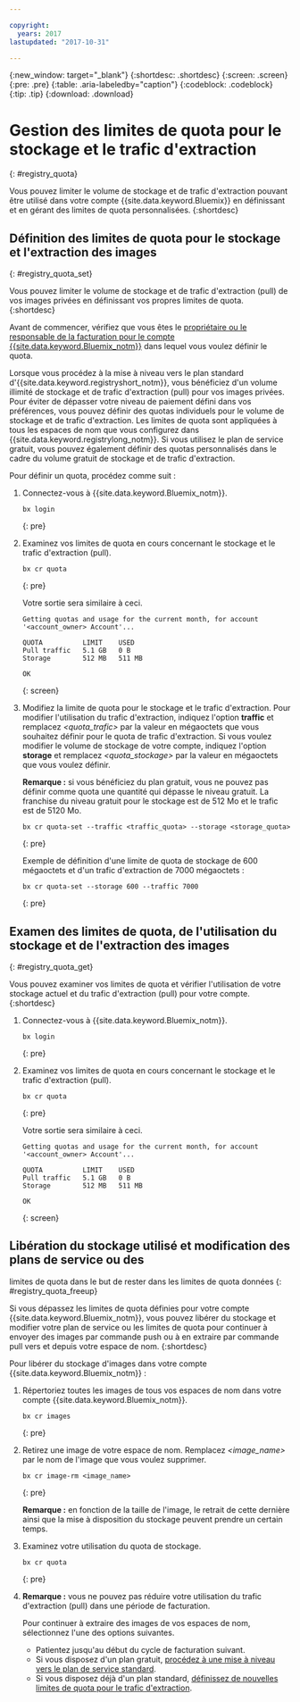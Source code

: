 ```yaml
---

copyright:
  years: 2017
lastupdated: "2017-10-31"

---
```


{:new_window: target="_blank"}
{:shortdesc: .shortdesc}
{:screen: .screen}
{:pre: .pre}
{:table: .aria-labeledby="caption"}
{:codeblock: .codeblock}
{:tip: .tip}
{:download: .download}


# Gestion des limites de quota pour le stockage et le trafic d'extraction
{: #registry_quota}

Vous pouvez limiter le volume de stockage et de trafic d'extraction pouvant
être utilisé dans votre compte
{{site.data.keyword.Bluemix}} en
définissant et en gérant des limites de quota personnalisées.
{:shortdesc}


## Définition des limites de quota pour le stockage et l'extraction des images
{: #registry_quota_set}

Vous pouvez limiter le volume de stockage et de trafic d'extraction (pull)
de vos images privées en définissant vos propres limites de quota.
{:shortdesc}

Avant de commencer, vérifiez que vous êtes le [propriétaire
ou le responsable de la facturation pour le compte {{site.data.keyword.Bluemix_notm}}](../../iam/users_roles.html#userroles) dans lequel vous voulez définir le quota.

Lorsque vous procédez à la mise à niveau vers le plan standard
d'{{site.data.keyword.registryshort_notm}}, vous
bénéficiez d'un volume illimité de stockage et de trafic d'extraction (pull) pour vos
images privées. Pour éviter de dépasser votre niveau de paiement défini dans vos
préférences, vous pouvez définir des quotas individuels pour le volume de stockage et de
trafic d'extraction. Les limites de quota sont appliquées à tous les espaces de nom que
vous configurez dans {{site.data.keyword.registrylong_notm}}. Si
vous utilisez le plan de service gratuit, vous pouvez également définir des quotas
personnalisés dans le cadre du volume gratuit de stockage et de trafic d'extraction.

Pour définir un quota, procédez comme suit :

1.  Connectez-vous à {{site.data.keyword.Bluemix_notm}}.

    ```
    bx login
    ```
    {: pre}

2.  Examinez vos limites de quota en cours concernant le stockage et le trafic
d'extraction (pull).

    ```
    bx cr quota
    ```
    {: pre}

    Votre sortie sera similaire à ceci.

    ```
    Getting quotas and usage for the current month, for account '<account_owner> Account'...

    QUOTA          LIMIT    USED   
    Pull traffic   5.1 GB   0 B   
    Storage        512 MB   511 MB   

    OK
    ```
    {: screen}

3.  Modifiez la limite de quota pour le stockage et le trafic d'extraction. Pour modifier l'utilisation du trafic d'extraction, indiquez l'option
**traffic** et remplacez
_&lt;quota_trafic&gt;_ par la valeur en mégaoctets que vous souhaitez
définir pour le quota de trafic d'extraction. Si vous voulez modifier le volume de
stockage de votre compte, indiquez l'option **storage** et
remplacez _&lt;quota_stockage&gt;_ par la valeur en mégaoctets que vous
voulez définir.

    **Remarque :** si vous bénéficiez du plan gratuit, vous ne pouvez pas définir comme quota une
quantité qui dépasse le niveau gratuit. La franchise du niveau gratuit pour le stockage
est de 512 Mo et le trafic est de 5120 Mo.

    ```
    bx cr quota-set --traffic <traffic_quota> --storage <storage_quota>
    ```
    {: pre}

    Exemple de définition d'une limite de quota de stockage de 600 mégaoctets et d'un trafic
d'extraction de 7000 mégaoctets :

    ```
    bx cr quota-set --storage 600 --traffic 7000
    ```
    {: pre}


## Examen des limites de quota, de l'utilisation du stockage et de l'extraction des images
{: #registry_quota_get}

Vous pouvez examiner vos limites de quota et vérifier l'utilisation de votre
stockage actuel et du trafic d'extraction (pull) pour votre compte.
{:shortdesc}

1.  Connectez-vous à {{site.data.keyword.Bluemix_notm}}.

    ```
    bx login
    ```
    {: pre}

2.  Examinez vos limites de quota en cours concernant le stockage et le trafic
d'extraction (pull).

    ```
    bx cr quota
    ```
    {: pre}

    Votre sortie sera similaire à ceci.

    ```
    Getting quotas and usage for the current month, for account '<account_owner> Account'...

    QUOTA          LIMIT    USED   
    Pull traffic   5.1 GB   0 B   
    Storage        512 MB   511 MB   

    OK
    ```
    {: screen}


## Libération du stockage utilisé et modification des plans de service ou des
limites de quota dans le but de rester dans les limites de quota données
{: #registry_quota_freeup}

Si vous dépassez les limites de quota définies pour votre compte
{{site.data.keyword.Bluemix_notm}}, vous
pouvez libérer du stockage et modifier votre plan de service ou les limites de quota pour
continuer à envoyer des images par commande push ou à en extraire par commande pull vers
et depuis votre espace de nom.
{:shortdesc}

Pour libérer du stockage d'images dans votre compte {{site.data.keyword.Bluemix_notm}} :

1.  Répertoriez toutes les images de tous vos espaces de nom dans votre compte {{site.data.keyword.Bluemix_notm}}.

    ```
    bx cr images
    ```
    {: pre}

2.  Retirez une image de votre espace de nom. Remplacez _&lt;image_name&gt;_ par le nom de l'image que vous voulez supprimer.

    ```
    bx cr image-rm <image_name>
    ```
    {: pre}

    **Remarque :** en fonction de la taille de l'image, le retrait de cette dernière ainsi que la mise à disposition du
stockage peuvent prendre un certain temps.

3.  Examinez votre utilisation du quota de stockage.

    ```
    bx cr quota
    ```
    {: pre}

4. **Remarque :** vous ne pouvez pas réduire votre utilisation du trafic d'extraction (pull)
dans une période de facturation.

    Pour continuer à extraire des images de vos espaces de nom, sélectionnez l'une des options suivantes.

    -   Patientez jusqu'au début du cycle de facturation suivant.
    -   Si vous disposez d'un plan gratuit,
[procédez à une mise à niveau vers le plan de
service standard](registry_overview.html#registry_plan_upgrade).
    -   Si vous disposez déjà d'un plan standard,
[définissez de nouvelles limites de quota pour le
trafic d'extraction](#registry_quota_set).

